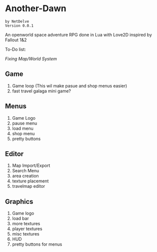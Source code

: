 # Another-Dawn
	by NetDelve
	Version 0.0.1

An openworld space adventure RPG done in Lua with Love2D inspired by Fallout 1&2 

To-Do list:

*Fixing Map/World System*
	
## Game
1. Game loop (This wil make pasue and shop menus easier)
2. fast travel galaga mini game?
	
## Menus
1. Game Logo
2. pause menu
3. load menu
4. shop menu
5. pretty buttons
	
## Editor
1. Map Import/Export
2. Search Menu
3. area creation
4. texture placement
5. travelmap editor

## Graphics
1. Game logo
2. load bar
3. more textures
4. player textures
5. misc textures
6. HUD
7. pretty buttons for menus
